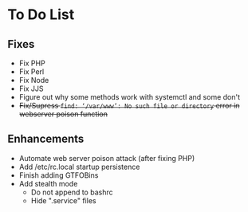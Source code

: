 # To Do List

## Fixes

- Fix PHP
- Fix Perl
- Fix Node
- Fix JJS
- Figure out why some methods work with systemctl and some don't
- ~~Fix/Supress `find: ‘/var/www’: No such file or directory` error in webserver poison function~~

## Enhancements

- Automate web server poison attack (after fixing PHP)
- Add /etc/rc.local startup persistence
- Finish adding GTFOBins
- Add stealth mode
	- Do not append to bashrc
	- Hide ".service" files
